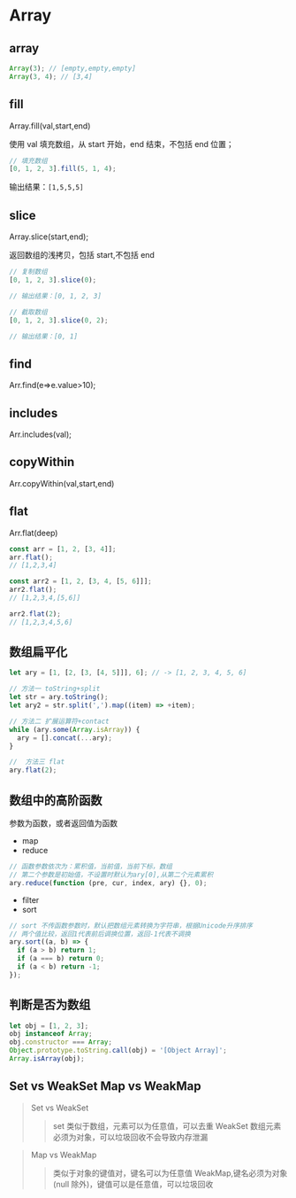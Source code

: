 <!--
 * @Author: your name
 * @Date: 2020-06-28 09:39:46
 * @LastEditTime: 2021-08-19 16:52:30
 * @LastEditors: Please set LastEditors
 * @Description: In User Settings Edit
 * @FilePath: \vue-note\ES6\Array.md
-->

# Array

## array

```js
Array(3); // [empty,empty,empty]
Array(3, 4); // [3,4]
```

## fill

Array.fill(val,start,end)

使用 val 填充数组，从 start 开始，end 结束，不包括 end 位置；

```javascript
// 填充数组
[0, 1, 2, 3].fill(5, 1, 4);
```

输出结果：`[1,5,5,5]`

## slice

Array.slice(start,end);

返回数组的浅拷贝，包括 start,不包括 end

```javascript
// 复制数组
[0, 1, 2, 3].slice(0);

// 输出结果：[0, 1, 2, 3]
```

```javascript
// 截取数组
[0, 1, 2, 3].slice(0, 2);

// 输出结果：[0, 1]
```

## find

<!-- 返回数组 -->

Arr.find(e=>e.value>10);

## includes

<!-- 返回true|false，优化了indexOf返回的-1 -->

Arr.includes(val);

## copyWithin

<!-- 复制数组的一部分到制定位置，不改变数组长度 -->

Arr.copyWithin(val,start,end)

## flat

<!-- 扁平化与数组空项,deep可选默认为1 -->

Arr.flat(deep)

```js
const arr = [1, 2, [3, 4]];
arr.flat();
// [1,2,3,4]

const arr2 = [1, 2, [3, 4, [5, 6]]];
arr2.flat();
// [1,2,3,4,[5,6]]

arr2.flat(2);
// [1,2,3,4,5,6]
```

## 数组扁平化

```js
let ary = [1, [2, [3, [4, 5]]], 6]; // -> [1, 2, 3, 4, 5, 6]

// 方法一 toString+split
let str = ary.toString();
let ary2 = str.split(',').map((item) => +item);

// 方法二 扩展运算符+contact
while (ary.some(Array.isArray)) {
  ary = [].concat(...ary);
}

//  方法三 flat
ary.flat(2);
```

## 数组中的高阶函数

参数为函数，或者返回值为函数

- map
- reduce

```js
// 函数参数依次为：累积值，当前值，当前下标，数组
// 第二个参数是初始值，不设置时默认为ary[0],从第二个元素累积
ary.reduce(function (pre, cur, index, ary) {}, 0);
```

- filter
- sort

```js
// sort 不传函数参数时，默认把数组元素转换为字符串，根据Unicode升序排序
// 两个值比较，返回1代表前后调换位置，返回-1代表不调换
ary.sort((a, b) => {
  if (a > b) return 1;
  if (a === b) return 0;
  if (a < b) return -1;
});
```

## 判断是否为数组

```js
let obj = [1, 2, 3];
obj instanceof Array;
obj.constructor === Array;
Object.prototype.toString.call(obj) = '[Object Array]';
Array.isArray(obj);
```

## Set vs WeakSet Map vs WeakMap

> Set vs WeakSet
>
> > set 类似于数组，元素可以为任意值，可以去重
> > WeakSet 数组元素必须为对象，可以垃圾回收不会导致内存泄漏

> Map vs WeakMap
>
> > 类似于对象的键值对，键名可以为任意值
> > WeakMap,键名必须为对象(null 除外)，键值可以是任意值，可以垃圾回收
